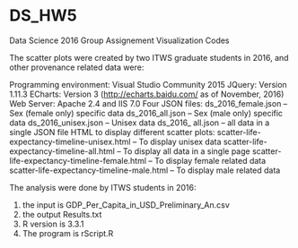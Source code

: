 # DS_HW5
Data Science 2016 Group Assignement Visualization Codes

The scatter plots were created by two ITWS graduate students in 2016, and other provenance related data were:
 
Programming environment: Visual Studio Community 2015
JQuery: Version 1.11.3
ECharts: Version 3 (http://echarts.baidu.com/ as of November, 2016)
Web Server: Apache 2.4 and IIS 7.0
Four JSON files:
ds_2016_female.json – Sex (female only) specific data
ds_2016_all.json – Sex (male only) specific data
ds_2016_unisex.json – Unisex data
ds_2016_ all.json – all data in a single JSON file
HTML to display different scatter plots:
scatter-life-expectancy-timeline-unisex.html – To display unisex data
scatter-life-expectancy-timeline-all.html – To display all data in a single page
scatter-life-expectancy-timeline-female.html – To display female related data
scatter-life-expectancy-timeline-male.html – To display male related data

The analysis were done by ITWS students in 2016:
1. the input is GDP_Per_Capita_in_USD_Preliminary_An.csv
2. the output Results.txt
3. R version is 3.3.1
4. The program is rScript.R
